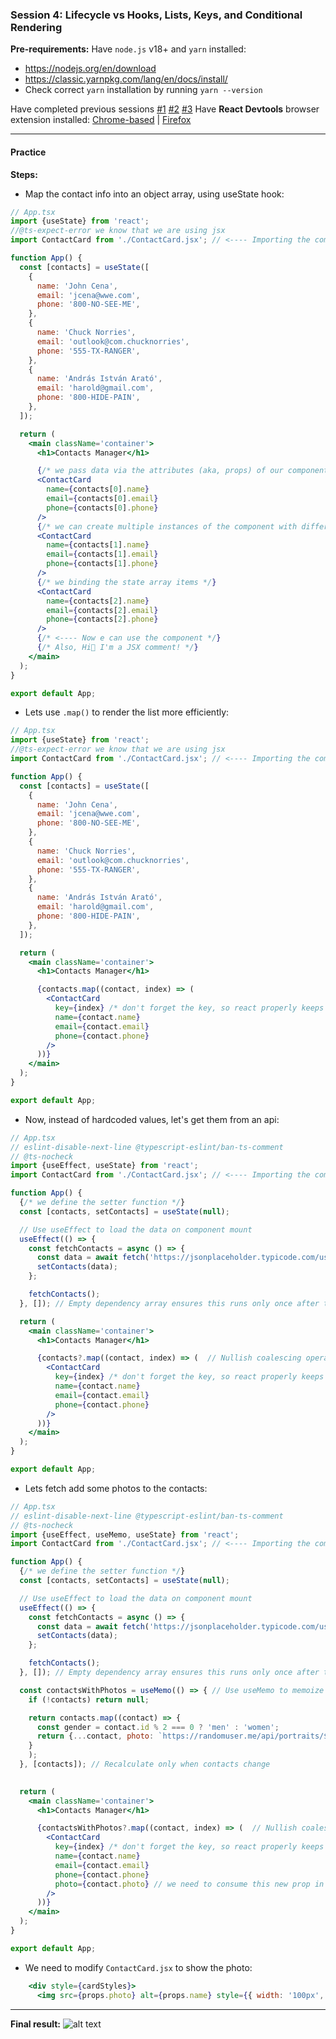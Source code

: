 ### **Session 4: Lifecycle vs Hooks, Lists, Keys, and Conditional Rendering**

**Pre-requirements:**
Have `node.js` v18+ and `yarn` installed:

- https://nodejs.org/en/download
- https://classic.yarnpkg.com/lang/en/docs/install/
- Check correct `yarn` installation by running `yarn --version`

Have completed previous sessions [#1](SESSION1.md) [#2](SESSION2.md) [#3](SESSION3.md)
Have **React Devtools** browser extension installed: [Chrome-based](https://chromewebstore.google.com/detail/react-developer-tools/fmkadmapgofadopljbjfkapdkoienihi) | [Firefox](https://addons.mozilla.org/en-US/firefox/addon/react-devtools/)

---

#### Practice

**Steps:**

- Map the contact info into an object array, using useState hook:
```jsx
// App.tsx
import {useState} from 'react';
//@ts-expect-error we know that we are using jsx
import ContactCard from './ContactCard.jsx'; // <---- Importing the component we created previous

function App() {
  const [contacts] = useState([
    {
      name: 'John Cena',
      email: 'jcena@wwe.com',
      phone: '800-NO-SEE-ME',
    },
    {
      name: 'Chuck Norries',
      email: 'outlook@com.chucknorries',
      phone: '555-TX-RANGER',
    },
    {
      name: 'András István Arató',
      email: 'harold@gmail.com',
      phone: '800-HIDE-PAIN',
    },
  ]);

  return (
    <main className='container'>
      <h1>Contacts Manager</h1>

      {/* we pass data via the attributes (aka, props) of our component */}
      <ContactCard
        name={contacts[0].name}
        email={contacts[0].email}
        phone={contacts[0].phone}
      />
      {/* we can create multiple instances of the component with different props*/}
      <ContactCard
        name={contacts[1].name}
        email={contacts[1].email}
        phone={contacts[1].phone}
      />
      {/* we binding the state array items */}
      <ContactCard
        name={contacts[2].name}
        email={contacts[2].email}
        phone={contacts[2].phone}
      />
      {/* <---- Now e can use the component */}
      {/* Also, Hi👋 I'm a JSX comment! */}
    </main>
  );
}

export default App;
```

- Lets use `.map()` to render the list more efficiently:
```jsx
// App.tsx
import {useState} from 'react';
//@ts-expect-error we know that we are using jsx
import ContactCard from './ContactCard.jsx'; // <---- Importing the component we created previous

function App() {
  const [contacts] = useState([
    {
      name: 'John Cena',
      email: 'jcena@wwe.com',
      phone: '800-NO-SEE-ME',
    },
    {
      name: 'Chuck Norries',
      email: 'outlook@com.chucknorries',
      phone: '555-TX-RANGER',
    },
    {
      name: 'András István Arató',
      email: 'harold@gmail.com',
      phone: '800-HIDE-PAIN',
    },
  ]);

  return (
    <main className='container'>
      <h1>Contacts Manager</h1>

      {contacts.map((contact, index) => (
        <ContactCard
          key={index} /* don't forget the key, so react properly keeps track of mutation that require rerender */
          name={contact.name}
          email={contact.email}
          phone={contact.phone}
        />
      ))}
    </main>
  );
}

export default App;
```

- Now, instead of hardcoded values, let's get them from an api:
```jsx
// App.tsx
// eslint-disable-next-line @typescript-eslint/ban-ts-comment
// @ts-nocheck
import {useEffect, useState} from 'react';
import ContactCard from './ContactCard.jsx'; // <---- Importing the component we created previous

function App() {
  {/* we define the setter function */}
  const [contacts, setContacts] = useState(null);

  // Use useEffect to load the data on component mount
  useEffect(() => {
    const fetchContacts = async () => {
      const data = await fetch('https://jsonplaceholder.typicode.com/users').then((res) => res.json());
      setContacts(data);
    };

    fetchContacts();
  }, []); // Empty dependency array ensures this runs only once after the initial render

  return (
    <main className='container'>
      <h1>Contacts Manager</h1>

      {contacts?.map((contact, index) => (  // Nullish coalescing operator to prevent errors when contacts is null: https://developer.mozilla.org/en-US/docs/Web/JavaScript/Reference/Operators/Nullish_coalescing
        <ContactCard
          key={index} /* don't forget the key, so react properly keeps track of mutation that require rerender */
          name={contact.name}
          email={contact.email}
          phone={contact.phone}
        />
      ))}
    </main>
  );
}

export default App;
```

- Lets fetch add some photos to the contacts:
```jsx
// App.tsx
// eslint-disable-next-line @typescript-eslint/ban-ts-comment
// @ts-nocheck
import {useEffect, useMemo, useState} from 'react';
import ContactCard from './ContactCard.jsx'; // <---- Importing the component we created previous

function App() {
  {/* we define the setter function */}
  const [contacts, setContacts] = useState(null);

  // Use useEffect to load the data on component mount
  useEffect(() => {
    const fetchContacts = async () => {
      const data = await fetch('https://jsonplaceholder.typicode.com/users').then((res) => res.json());
      setContacts(data);
    };

    fetchContacts();
  }, []); // Empty dependency array ensures this runs only once after the initial render

  const contactsWithPhotos = useMemo(() => { // Use useMemo to memoize the contacts with photos, so it doesn't recalculate on every render
    if (!contacts) return null;

    return contacts.map((contact) => {
      const gender = contact.id % 2 === 0 ? 'men' : 'women';
      return {...contact, photo: `https://randomuser.me/api/portraits/${gender}/${contact.id}.jpg`};
    }
    );
  }, [contacts]); // Recalculate only when contacts change

      
  return (
    <main className='container'>
      <h1>Contacts Manager</h1>

      {contactsWithPhotos?.map((contact, index) => (  // Nullish coalescing operator to prevent errors when contacts is null: https://developer.mozilla.org/en-US/docs/Web/JavaScript/Reference/Operators/Nullish_coalescing
        <ContactCard
          key={index} /* don't forget the key, so react properly keeps track of mutation that require rerender */
          name={contact.name}
          email={contact.email}
          phone={contact.phone}
          photo={contact.photo} // we need to consume this new prop in the ContactCar.jsx to display the photo
        />
      ))}
    </main>
  );
}

export default App;

```

- We need to modify `ContactCard.jsx` to show the photo:
```jsx
    <div style={cardStyles}>
      <img src={props.photo} alt={props.name} style={{ width: '100px', borderRadius: '50%' }} />
```

---

**Final result:**
![alt text](SESSION4-RESULT.png)